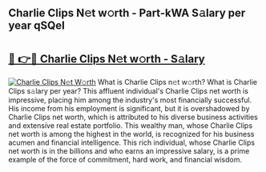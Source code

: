 ## Charlie Clips N𝚎t w𝚘rth - Part-kWA S𝚊lary per year qSQeI

# <h2><a href="http://gc2wo1.nevu.top/?p=Charlie+Clips">🔗 👉🔴 Charlie Clips N𝚎t w𝚘rth - S𝚊lary</a></h2>

[![Charlie Clips N𝚎t W𝚘rth](https://i.imgur.com/Oavwk0R.jpeg)](http://gc2wo1.nevu.top/?p=Charlie+Clips)
What is Charlie Clips n𝚎t w𝚘rth? What is Charlie Clips s𝚊lary per year?
This affluent individual's Charlie Clips net worth is impressive, placing him among the industry's most financially successful. His income from his employment is significant, but it is overshadowed by Charlie Clips net worth, which is attributed to his diverse business activities and extensive real estate portfolio. This wealthy man, whose Charlie Clips net worth is among the highest in the world, is recognized for his business acumen and financial intelligence. This rich individual, whose Charlie Clips net worth is in the billions and who earns an impressive salary, is a prime example of the force of commitment, hard work, and financial wisdom.
